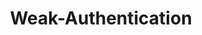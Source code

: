---
layout: tag-list
type: tag
title: Weak-Authentication
slug: Weak-Authentication
category: Tag
sidebar: false
description: >
    Autenticacion debil.
---